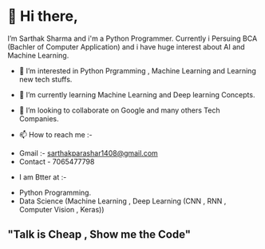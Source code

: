 # 👋 Hi there, 

I’m Sarthak Sharma and i'm a Python Programmer. Currently i Persuing BCA (Bachler of Computer Application)
and i have huge interest about AI and Machine Learning.

- 👀 I’m interested in Python Prgramming , Machine Learning and Learning new tech stuffs.
- 🌱 I’m currently learning Machine Learning and Deep learning Concepts.
- 💞️ I’m looking to collaborate on Google and many others Tech Companies.

- 📫 How to reach me :-
* Gmail :- sarthakparashar1408@gmail.com
* Contact - 7065477798

- I am Btter at :- 
* Python Programming.
* Data Science (Machine Learning , Deep Learning (CNN , RNN , Computer Vision , Keras))
    
    
## "Talk is Cheap , Show me the Code"
<!---
Sarthak-1408/Sarthak-1408 is a ✨ special ✨ repository because its `README.md` (this file) appears on your GitHub profile.
You can click the Preview link to take a look at your changes.
--->

